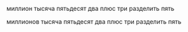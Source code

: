 миллион тысяча пятьдесят два плюс три разделить пять

миллионов тысяча пятьдесят два плюс три разделить пять